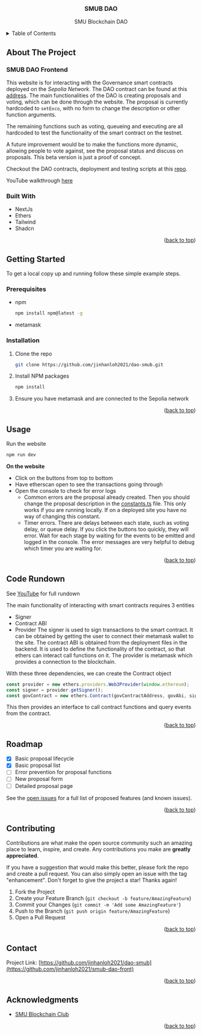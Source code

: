 <!-- Improved compatibility of back to top link: See: https://github.com/othneildrew/Best-README-Template/pull/73 -->

<a name="readme-top"></a>

<!--
*** Thanks for checking out the Best-README-Template. If you have a suggestion
*** that would make this better, please fork the repo and create a pull request
*** or simply open an issue with the tag "enhancement".
*** Don't forget to give the project a star!
*** Thanks again! Now go create something AMAZING! :D
-->

<!-- PROJECT SHIELDS -->
<!--
*** I'm using markdown "reference style" links for readability.
*** Reference links are enclosed in brackets [ ] instead of parentheses ( ).
*** See the bottom of this document for the declaration of the reference variables
*** for contributors-url, forks-url, etc. This is an optional, concise syntax you may use.
*** https://www.markdownguide.org/basic-syntax/#reference-style-links
-->

<!-- PROJECT LOGO -->
<br />
<div align="center">

<h3 align="center">SMUB DAO</h3>

  <p align="center">
    SMU Blockchain DAO
  </p>
</div>

<!-- TABLE OF CONTENTS -->
<details>
  <summary>Table of Contents</summary>
  <ol>
    <li>
      <a href="#about-the-project">About The Project</a>
      <ul>
        <li><a href="#built-with">Built With</a></li>
      </ul>
    </li>
    <li>
      <a href="#getting-started">Getting Started</a>
      <ul>
        <li><a href="#prerequisites">Prerequisites</a></li>
        <li><a href="#installation">Installation</a></li>
      </ul>
    </li>
    <li><a href="#usage">Usage</a></li>
    <li><a href="#code-rundown">Code Rundown</a></li>
    <li><a href="#roadmap">Roadmap</a></li>
    <li><a href="#contributing">Contributing</a></li>
    <li><a href="#contact">Contact</a></li>
    <li><a href="#acknowledgments">Acknowledgments</a></li>
  </ol>
</details>

<!-- ABOUT THE PROJECT -->

## About The Project

### SMUB DAO Frontend

This website is for interacting with the Governance smart contracts deployed on the _Sepolia Network_. The DAO contract can be found at this [address](https://sepolia.etherscan.io/address/0x4De1EDda4E86D52384d0342eC7F016fc67bA9440).
The main functionalities of the DAO is creating proposals and voting, which can be done through the website. The proposal is currently hardcoded to `setExco`, with no form to change the description or other function arguments.

The remaining functions such as voting, queueing and executing are all hardcoded to test the functionality of the smart contract on the testnet.

A future improvement would be to make the functions more dynamic, allowing people to vote against, see the proposal status and discuss on proposals. This beta version is just a proof of concept.

Checkout the DAO contracts, deployment and testing scripts at this [repo](https://github.com/jinhanloh2021/dao-smub).

YouTube walkthrough [here](https://youtu.be/G5uPGDqy9LY)

### Built With

- NextJs
- Ethers
- Tailwind
- Shadcn

<p align="right">(<a href="#readme-top">back to top</a>)</p>

<!-- GETTING STARTED -->

## Getting Started

To get a local copy up and running follow these simple example steps.

### Prerequisites

- npm
  ```sh
  npm install npm@latest -g
  ```
- metamask

### Installation

1. Clone the repo
   ```sh
   git clone https://github.com/jinhanloh2021/dao-smub.git
   ```
2. Install NPM packages
   ```sh
   npm install
   ```
3. Ensure you have metamask and are connected to the Sepolia network

<p align="right">(<a href="#readme-top">back to top</a>)</p>

<!-- USAGE EXAMPLES -->

## Usage

Run the website

```sh
npm run dev
```

**On the website**

- Click on the buttons from top to bottom
- Have etherscan open to see the transactions going through
- Open the console to check for error logs
  - Common errors are the proposal already created. Then you should change the proposal description in the [constants.ts](/) file. This only works if you are running locally. If on a deployed site you have no way of changing this constant.
  - Timer errors. There are delays between each state, such as voting delay, or queue delay. If you click the buttons too quickly, they will error. Wait for each stage by waiting for the events to be emitted and logged in the console. The error messages are very helpful to debug which timer you are waiting for.

<p align="right">(<a href="#readme-top">back to top</a>)</p>

## Code Rundown

See [YouTube](https://youtu.be/G5uPGDqy9LY) for full rundown

The main functionality of interacting with smart contracts requires 3 entities

- Signer
- Contract ABI
- Provider
  The signer is used to sign transactions to the smart contract. It can be obtained by getting the user to connect their metamask wallet to the site. The contract ABI is obtained from the deployment files in the backend. It is used to define the functionality of the contract, so that ethers can interact call functions on it. The provider is metamask which provides a connection to the blockchain.

With these three dependencies, we can create the Contract object

```ts
const provider = new ethers.providers.Web3Provider(window.ethereum);
const signer = provider.getSigner();
const govContract = new ethers.Contract(govContractAddress, govAbi, signer);
```

This then provides an interface to call contract functions and query events from the contract.

<p align="right">(<a href="#readme-top">back to top</a>)</p>

## Roadmap

- [x] Basic proposal lifecycle
- [x] Basic proposal list
- [ ] Error prevention for proposal functions
- [ ] New proposal form
- [ ] Detailed proposal page

See the [open issues](https://github.com/jinhanloh2021/dao-smub/issues) for a full list of proposed features (and known issues).

<p align="right">(<a href="#readme-top">back to top</a>)</p>

<!-- CONTRIBUTING -->

## Contributing

Contributions are what make the open source community such an amazing place to learn, inspire, and create. Any contributions you make are **greatly appreciated**.

If you have a suggestion that would make this better, please fork the repo and create a pull request. You can also simply open an issue with the tag "enhancement".
Don't forget to give the project a star! Thanks again!

1. Fork the Project
2. Create your Feature Branch (`git checkout -b feature/AmazingFeature`)
3. Commit your Changes (`git commit -m 'Add some AmazingFeature'`)
4. Push to the Branch (`git push origin feature/AmazingFeature`)
5. Open a Pull Request

<p align="right">(<a href="#readme-top">back to top</a>)</p>

<!-- CONTACT -->

## Contact

Project Link: [https://github.com/jinhanloh2021/dao-smub](https://github.com/jinhanloh2021/smub-dao-front)

<p align="right">(<a href="#readme-top">back to top</a>)</p>

<!-- ACKNOWLEDGMENTS -->

## Acknowledgments

- [SMU Blockchain Club](https://www.instagram.com/smublockchain/)

<p align="right">(<a href="#readme-top">back to top</a>)</p>
